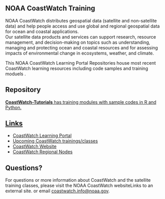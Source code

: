 ## NOAA CoastWatch Training

NOAA CoastWatch distributes geospatial data (satellite and non-satellite data) and help people access and use global and regional geospatial data for ocean and coastal applications.  
Our satellite data products and services can support research, resource management, and decision-making on topics such as understanding, managing and protecting ocean and coastal resources and for assessing impacts of environmental change in ecosystems, weather, and climate.

This NOAA CoastWatch Learning Portal Repositories house most recent CoastWatch learning resources including code samples and training moduels .

## Repository
**<a href="https://github.com/coastwatch-training/CoastWatch-Tutorials">CoastWatch-Tutorials**  has training modules with sample codes in R and Python.

## Links
* <a href="https://umd.instructure.com/courses/1336575">CoastWatch Learning Portal</a>
* <a href="https://coastwatch.noaa.gov/cwn/learning-portal.html">Upcoming CoastWatch trainings/classes</a>
* <a href="https://coastwatch.noaa.gov/cwn/index.html">CoastWatch Website</a>
* <a href="https://coastwatch.noaa.gov/cwn/about/coastwatch-nodes.html">CoastWatch Regional Nodes</a>


## Questions?
For questions or more information about CoastWatch and the satellite training classes, please visit the NOAA CoastWatch websiteLinks to an external site. or email coastwatch.info@noaa.gov.
